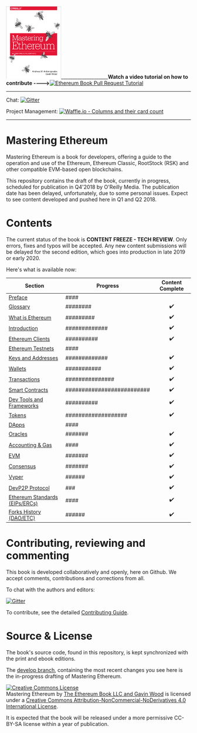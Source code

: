 ![Mastering Ethereum Cover](images/cover_thumb.png)____________________**Watch a video tutorial on how to contribute ---->**[![Ethereum Book Pull Request Tutorial](https://img.youtube.com/vi/IBYHohWm_5w/1.jpg)](https://www.youtube.com/watch?v=IBYHohWm_5w)
<hr/>

Chat: [![Gitter](https://github.com/ethereumbook/ethereumbook/blob/develop/images/chat-on-gitter.svg)](https://gitter.im/ethereumbook/Lobby)

Project Management: [![Waffle.io - Columns and their card count](https://badge.waffle.io/ethereumbook/ethereumbook.svg?columns=all)](https://waffle.io/ethereumbook/ethereumbook)
<hr/>

# Mastering Ethereum

Mastering Ethereum is a book for developers, offering a guide to the operation and use of the Ethereum, Ethereum Classic, RootStock (RSK) and other compatible EVM-based open blockchains.

This repository contains the draft of the book, currently in progress, scheduled for publication in Q4'2018 by O'Reilly Media. The publication date has been delayed, unfortunately, due to some personal issues. Expect to see content developed and pushed here in Q1 and Q2 2018.

# Contents

The current status of the book is **CONTENT FREEZE - TECH REVIEW**. Only errors, fixes and typos will be accepted. Any new content submissions will be delayed for the second edition, which goes into production in late 2019 or early 2020.


Here's what is available now:

| Section | Progress | Content Complete |
|-------|------|:------:|
| [Preface](preface.asciidoc) | #### ||
| [Glossary](glossary.asciidoc) | ######## | :heavy_check_mark: |
| [What is Ethereum](what-is.asciidoc) | ######### | :heavy_check_mark: |
| [Introduction](intro.asciidoc) | ############# | :heavy_check_mark: |
| [Ethereum Clients](clients.asciidoc) | ########## | :heavy_check_mark: |
| [Ethereum Testnets](ethereum-testnets.asciidoc) | #### ||
| [Keys and Addresses](keys-addresses.asciidoc) | ############# | :heavy_check_mark: |
| [Wallets](wallets.asciidoc) | ########### | :heavy_check_mark: |
| [Transactions](transactions.asciidoc) | ############### | :heavy_check_mark: |
| [Smart Contracts](smart-contracts.asciidoc) | ########################## | :heavy_check_mark: |
| [Dev Tools and Frameworks](dev-tools.asciidoc) | ########## | :heavy_check_mark: |
| [Tokens](tokens.asciidoc) | ################### | :heavy_check_mark: |
| [DApps](dapps.asciidoc) | #### ||
| [Oracles](oracles.asciidoc) | ####### | :heavy_check_mark: |
| [Accounting & Gas](gas.asciidoc) | #### | :heavy_check_mark: |
| [EVM](evm.asciidoc) | ####### | :heavy_check_mark: |
| [Consensus](consensus.asciidoc) | ####### | :heavy_check_mark: |
| [Vyper](vyper.asciidoc) | ###### | :heavy_check_mark: |
| [DevP2P Protocol](devp2p-protocol.asciidoc) | ### | :heavy_check_mark: |
| [Ethereum Standards (EIPs/ERCs)](standards-eip-erc.asciidoc) | #### | :heavy_check_mark: |
| [Forks History (DAO/ETC)](forks-history.asciidoc) | ###### | :heavy_check_mark: |


# Contributing, reviewing and commenting

This book is developed collaboratively and openly, here on Github. We accept comments, contributions and corrections from all.

To chat with the authors and editors:


[![Gitter](https://github.com/ethereumbook/ethereumbook/blob/develop/images/chat-on-gitter.svg)](https://gitter.im/ethereumbook/Lobby)

To contribute, see the detailed [Contributing Guide](CONTRIBUTING.md).

# Source & License

The book's source code, found in this repository, is kept synchronized with the print and ebook editions.

The [develop branch](https://github.com/ethereumbook/ethereumbook/tree/develop), containing the most recent changes you see here is the in-progress drafting of Mastering Ethereum.

<a rel="license" href="http://creativecommons.org/licenses/by-nc-nd/4.0/"><img alt="Creative Commons License" style="border-width:0" src="https://i.creativecommons.org/l/by-nc-nd/4.0/88x31.png" /></a><br /><span xmlns:dct="http://purl.org/dc/terms/" property="dct:title">Mastering Ethereum</span> by <a xmlns:cc="http://creativecommons.org/ns#" href="https://antonopoulos.com/" property="cc:attributionName" rel="cc:attributionURL">The Ethereum Book LLC and Gavin Wood</a> is licensed under a <a rel="license" href="http://creativecommons.org/licenses/by-nc-nd/4.0/">Creative Commons Attribution-NonCommercial-NoDerivatives 4.0 International License</a>.

It is expected that the book will be released under a more permissive CC-BY-SA license within a year of publication.
